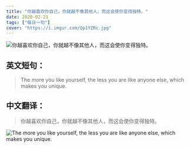 ```yaml
---
title: "你越喜欢你自己，你就越不像其他人，而这会使你变得独特。"
date: 2020-02-21
tags: ["每日一句"]
cover: "https://i.imgur.com/Qp1YZRc.jpg"
---
```


![你越喜欢你自己，你就越不像其他人，而这会使你变得独特。](https://i.imgur.com/7ooPG9x.jpg)

## 英文短句：
> The more you like yourself, the less you are like anyone else, which makes you unique. 

<!--more-->

## 中文翻译：
> 你越喜欢你自己，你就越不像其他人，而这会使你变得独特。

![The more you like yourself, the less you are like anyone else, which makes you unique. ](https://i.imgur.com/EFUzhWI.jpg)

